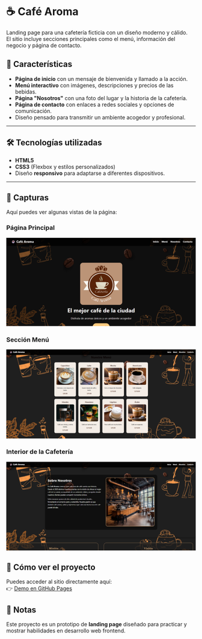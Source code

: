 # ☕ Café Aroma

Landing page para una cafetería ficticia con un diseño moderno y cálido.  
El sitio incluye secciones principales como el menú, información del negocio y página de contacto.  

## 🌟 Características
- **Página de inicio** con un mensaje de bienvenida y llamado a la acción.
- **Menú interactivo** con imágenes, descripciones y precios de las bebidas.
- **Página "Nosotros"** con una foto del lugar y la historia de la cafetería.
- **Página de contacto** con enlaces a redes sociales y opciones de comunicación.
- Diseño pensado para transmitir un ambiente acogedor y profesional.

---

## 🛠️ Tecnologías utilizadas
- **HTML5**
- **CSS3** (Flexbox y estilos personalizados)
- Diseño **responsivo** para adaptarse a diferentes dispositivos.

---

## 📸 Capturas

Aquí puedes ver algunas vistas de la página:

### Página Principal
![Página principal](./imagenes/foto%20del%20sitio%20web1.png)

### Sección Menú
![Sección Menú](./imagenes/sitio%202.png)

### Interior de la Cafetería
![Interior del lugar](./imagenes/sitio%203.png)


## 🚀 Cómo ver el proyecto
Puedes acceder al sitio directamente aquí:  
👉 [Demo en GitHub Pages](https://pixelwavestudio-collab.github.io/Caf-Aroma/index.html#contacto)  


## 📌 Notas
Este proyecto es un prototipo de **landing page** diseñado para practicar y mostrar habilidades en desarrollo web frontend.